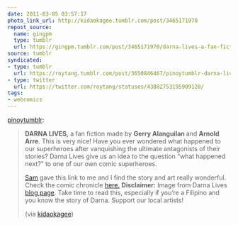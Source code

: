 ```yaml
---
date: 2011-03-05 03:57:17
photo_link_url: http://kidaokagee.tumblr.com/post/3465171970
repost_source:
  name: gingpm
  type: tumblr
  url: https://gingpm.tumblr.com/post/3465171970/darna-lives-a-fan-fiction-made-by-gerry
source: tumblr
syndicated:
- type: tumblr
  url: https://roytang.tumblr.com/post/3650846467/pinoytumblr-darna-lives-a-fan-fiction-made-by
- type: twitter
  url: https://twitter.com/roytang/statuses/43882753195909120/
tags:
- webcomics
---
```


<p><a href="http://www.pinoytumblr.com/post/3646930369">pinoytumblr</a>:</p>
<blockquote>
<p><strong>DARNA LIVES,</strong> a fan fiction made by <strong>Gerry Alanguilan </strong>and <strong>Arnold Arre</strong>. This is very nice! Have you ever wondered what happened to our superheroes after vanquishing the ultimate antagonists of their stories? Darna Lives give us an idea to the question “what happened next?” to one of our own comic superheroes. </p>
<p><a href="http://remusaloy.tumblr.com">Sam</a> gave this link to me and I find the story and art really wonderful. Check the comic chronicle <a href="http://darnalives.blogspot.com/">here.</a> <strong>Disclaimer:</strong> Image from Darna Lives <a href="http://darnalives.blogspot.com/">blog page</a>. Take time to read this, especially if you’re a Filipino and you know the story of Darna. Support our local artists!</p>
<p>(via <a href="http://kidaokagee.tumblr.com/post/3465171970">kidaokagee</a>)</p>
</blockquote>